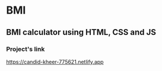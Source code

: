 # BMI
## BMI calculator using HTML, CSS and JS
### Project's link
https://candid-kheer-775621.netlify.app






